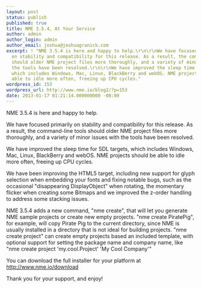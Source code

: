 ```yaml
---
layout: post
status: publish
published: true
title: NME 3.5.4, At Your Service
author: admin
author_login: admin
author_email: joshua@joshuagranick.com
excerpt: ! "NME 3.5.4 is here and happy to help.\r\n\r\nWe have focused primarily
  on stability and compatibility for this release. As a result, the command-line tools
  should older NME project files more thoroughly, and a variety of minor issues with
  the tools have been resolved.\r\n\r\nWe have improved the sleep time for SDL targets,
  which includes Windows, Mac, Linux, BlackBerry and webOS. NME projects should be
  able to idle more often, freeing up CPU cycles."
wordpress_id: 153
wordpress_url: http://www.nme.io/blog2/?p=153
date: 2013-01-17 01:21:14.000000000 -08:00
---
```

NME 3.5.4 is here and happy to help.

We have focused primarily on stability and compatibility for this release. As a result, the command-line tools should older NME project files more thoroughly, and a variety of minor issues with the tools have been resolved.

We have improved the sleep time for SDL targets, which includes Windows, Mac, Linux, BlackBerry and webOS. NME projects should be able to idle more often, freeing up CPU cycles.<!--more--><a id="more-153"></a>

We have been improving the HTML5 target, including new support for glyph selection when embedding your fonts and fixing notable bugs, such as the occasional "disappearing DisplayObject" when rotating, the momentary flicker when creating some Bitmaps and we improved the z-order handling to address some stacking issues.

NME 3.5.4 adds a new command, "nme create", that will let you generate NME sample projects or create new empty projects. "nme create PiratePig", for example, will copy Pirate Pig to the current directory, since NME is usually installed in a directory that is not ideal for building projects. "nme create project" can create empty projects based an included template, with optional support for setting the package name and company name, like "nme create project 'my.cool.Project' 'My Cool Company'"

You can download the full installer for your platform at http://www.nme.io/download

Thank you for your support, and enjoy!
